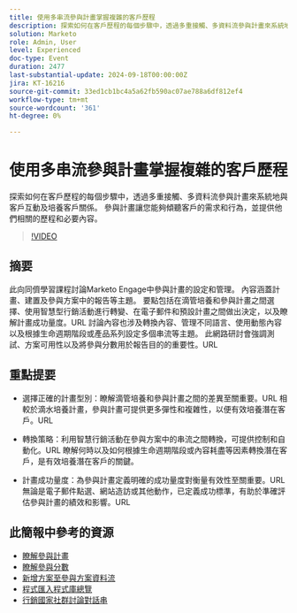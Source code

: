 ```yaml
---
title: 使用多串流參與計畫掌握複雜的客戶歷程
description: 探索如何在客戶歷程的每個步驟中，透過多重接觸、多資料流參與計畫來系統地與客戶互動及培養客戶關係。 參與計畫讓您能夠傾聽客戶的需求和行為，並提供他們相關的歷程和必要內容。
solution: Marketo
role: Admin, User
level: Experienced
doc-type: Event
duration: 2477
last-substantial-update: 2024-09-18T00:00:00Z
jira: KT-16216
source-git-commit: 33ed1cb1bc4a5a62fb590ac07ae788a6df812ef4
workflow-type: tm+mt
source-wordcount: '361'
ht-degree: 0%

---
```



# 使用多串流參與計畫掌握複雜的客戶歷程

探索如何在客戶歷程的每個步驟中，透過多重接觸、多資料流參與計畫來系統地與客戶互動及培養客戶關係。 參與計畫讓您能夠傾聽客戶的需求和行為，並提供他們相關的歷程和必要內容。

>[!VIDEO](https://video.tv.adobe.com/v/3434490/?learn=on)

## 摘要

此向同儕學習課程討論Marketo Engage中參與計畫的設定和管理。 內容涵蓋計畫、建置及參與方案中的報告等主題。 要點包括在滴管培養和參與計畫之間選擇、使用智慧型行銷活動進行轉變、在電子郵件和預設計畫之間做出決定，以及瞭解計畫成功量度。&#x200B;URL 討論內容也涉及轉換內容、管理不同語言、使用動態內容以及根據生命週期階段或產品系列設定多個串流等主題。 此網路研討會強調測試、方案可用性以及將參與分數用於報告目的的重要性。&#x200B;URL

## 重點提要

* 選擇正確的計畫型別：瞭解滴管培養和參與計畫之間的差異至關重要。&#x200B;URL 相較於滴水培養計畫，參與計畫可提供更多彈性和複雜性，以便有效培養潛在客戶。&#x200B;URL

* 轉換策略：利用智慧行銷活動在參與方案中的串流之間轉換，可提供控制和自動化。&#x200B;URL 瞭解何時以及如何根據生命週期階段或內容耗盡等因素轉換潛在客戶，是有效培養潛在客戶的關鍵。

* 計畫成功量度：為參與計畫定義明確的成功量度對衡量有效性至關重要。&#x200B;URL 無論是電子郵件點選、網站造訪或其他動作，已定義成功標準，有助於準確評估參與計畫的績效和影響。&#x200B;URL

## 此簡報中參考的資源

* [瞭解參與計畫](https://experienceleague.adobe.com/en/docs/marketo/using/product-docs/email-marketing/drip-nurturing/creating-an-engagement-program/understanding-engagement-programs)
* [瞭解參與分數](https://experienceleague.adobe.com/en/docs/marketo/using/product-docs/email-marketing/drip-nurturing/reports-and-notifications/understanding-the-engagement-score)
* [新增方案至參與方案資料流](https://experienceleague.adobe.com/en/docs/marketo/using/product-docs/email-marketing/drip-nurturing/creating-an-engagement-program/adding-a-program-to-an-engagement-program-stream)
* [程式匯入程式庫總覽](https://experienceleague.adobe.com/en/docs/marketo/using/product-docs/core-marketo-concepts/programs/program-library/program-import-library-overview)
* [行銷國家社群討論對話串](https://nation.marketo.com/t5/product-discussions/sept-17-webinar-learn-from-your-peers-master-complex-customer/td-p/352582)
